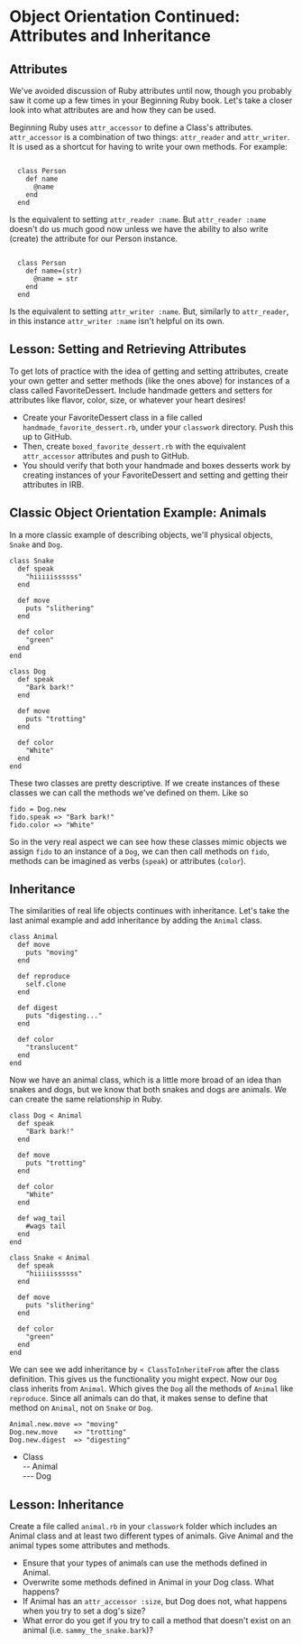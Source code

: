 # Object Orientation Continued: Attributes and Inheritance

## Attributes
We've avoided discussion of Ruby attributes until now, though you probably saw it come up a few times in your Beginning Ruby book. Let's take a closer look into what attributes are and how they can be used.

Beginning Ruby uses `attr_accessor` to define a Class's attributes. `attr_accessor` is a combination of two things: `attr_reader` and `attr_writer`. It is used as a shortcut for having to write your own methods. For example:

<pre><code>
  class Person
    def name
      @name 
    end
  end
</code></pre>  
  
Is the equivalent to setting `attr_reader :name`. But `attr_reader :name` doesn't do us much good now unless we have the ability to also write (create) the attribute for our Person instance.

<pre><code>
  class Person
    def name=(str)
      @name = str
    end
  end
</code></pre>  

Is the equivalent to setting `attr_writer :name`. But, similarly to `attr_reader`, in this instance `attr_writer :name` isn't helpful on its own.

## Lesson: Setting and Retrieving Attributes
To get lots of practice with the idea of getting and setting attributes, create your own getter and setter methods (like the ones above) for instances of a class called FavoriteDessert. Include handmade getters and setters for attributes like flavor, color, size, or whatever your heart desires!  

* Create your FavoriteDessert class in a file called `handmade_favorite_dessert.rb`, under your `classwork` directory. Push this up to GitHub.
* Then, create `boxed_favorite_dessert.rb` with the equivalent `attr_accessor` attributes and push to GitHub.
* You should verify that both your handmade and boxes desserts work by creating instances of your FavoriteDessert and setting and getting their attributes in IRB.

## Classic Object Orientation Example: Animals
In a more classic example of describing objects, we'll physical objects, `Snake` and `Dog`.

    class Snake
      def speak
        "hiiiiissssss"
      end
      
      def move
        puts "slithering"
      end
      
      def color
        "green"
      end
    end
    
    class Dog
      def speak
        "Bark bark!"
      end
      
      def move
        puts "trotting"
      end
      
      def color
        "White"
      end
    end

These two classes are pretty descriptive. If we create instances of these classes we can call the methods we've defined on them. Like so

    fido = Dog.new
    fido.speak => "Bark bark!"
    fido.color => "White"
    
So in the very real aspect we can see how these classes mimic objects we assign `fido` to an instance of a `Dog`, we can then call methods on `fido`, methods can be imagined as verbs (`speak`) or attributes (`color`).

## Inheritance
The similarities of real life objects continues with inheritance. Let's take the last animal example and add inheritance by adding the `Animal` class.

    class Animal
      def move
        puts "moving"
      end
      
      def reproduce
        self.clone
      end
      
      def digest
        puts "digesting..."
      end
      
      def color
        "translucent"
      end 
    end
    
Now we have an animal class, which is a little more broad of an idea than snakes and dogs, but we know that both snakes and dogs are animals. We can create the same relationship in Ruby. 

    class Dog < Animal
      def speak
        "Bark bark!"
      end
    
      def move
        puts "trotting"
      end
    
      def color
        "White"
      end
      
      def wag_tail
        #wags tail
      end
    end
    
    class Snake < Animal
      def speak
        "hiiiiissssss"
      end
    
      def move
        puts "slithering"
      end
    
      def color
        "green"
      end
    end
    
We can see we add inheritance by `< ClassToInheriteFrom` after the class definition. This gives us the functionality you might expect. Now our `Dog` class inherits from `Animal`. Which gives the `Dog` all the methods of `Animal` like `reproduce`. Since all animals can do that, it makes sense to define that method on `Animal`, not on `Snake` or `Dog`. 

    Animal.new.move => "moving"
    Dog.new.move    => "trotting"
    Dog.new.digest  => "digesting"  
    
- Class  
-- Animal  
--- Dog

## Lesson: Inheritance
Create a file called `animal.rb` in your `classwork` folder which includes an Animal class and at least two different types of animals. Give Animal and the animal types some attributes and methods.  

* Ensure that your types of animals can use the methods defined in Animal.
* Overwrite some methods defined in Animal in your Dog class. What happens?
* If Animal has an `attr_accessor :size`, but Dog does not, what happens when you try to set a dog's size?
* What error do you get if you try to call a method that doesn't exist on an animal (i.e. `sammy_the_snake.bark`)?